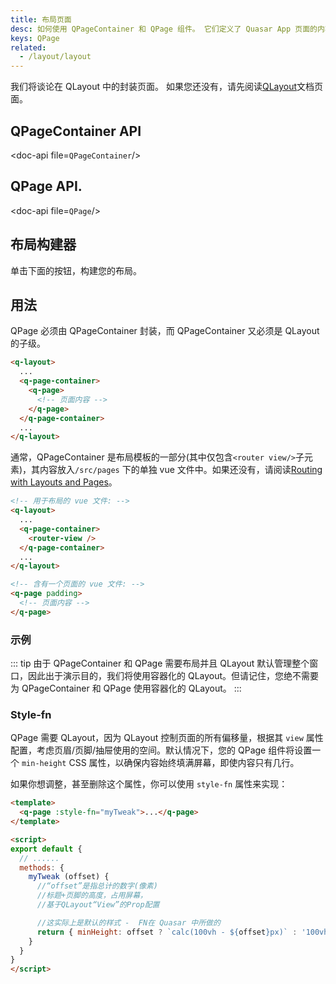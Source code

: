 ```yaml
---
title: 布局页面
desc: 如何使用 QPageContainer 和 QPage 组件。 它们定义了 Quasar App 页面的内容。
keys: QPage
related:
  - /layout/layout
---
```


我们将谈论在 QLayout 中的封装页面。 如果您还没有，请先阅读[QLayout](/loayout/layout)文档页面。

## QPageContainer API
<doc-api file=`QPageContainer`/>

## QPage API.
<doc-api file=`QPage`/>

## 布局构建器
单击下面的按钮，构建您的布局。

<q-btn push color="brand-primary" icon-right="launch" label="Layout Builder" href="layout-builder" target="_blank" rel="noopener noreferrer" />

## 用法

QPage 必须由 QPageContainer 封装，而 QPageContainer 又必须是 QLayout 的子级。

```html
<q-layout>
  ...
  <q-page-container>
    <q-page>
      <!-- 页面内容 -->
    </q-page>
  </q-page-container>
  ...
</q-layout>
```

通常，QPageContainer 是布局模板的一部分(其中仅包含`<router view/>`子元素)，其内容放入`/src/pages` 下的单独 vue 文件中。如果还没有，请阅读[Routing with Layouts and Pages](/layout/routing-with-layouts-and-pages)。

```html
<!-- 用于布局的 vue 文件: -->
<q-layout>
  ...
  <q-page-container>
    <router-view />
  </q-page-container>
  ...
</q-layout>

<!-- 含有一个页面的 vue 文件: -->
<q-page padding>
  <!-- 页面内容 -->
</q-page>
```

### 示例
::: tip
由于 QPageContainer 和 QPage 需要布局并且 QLayout 默认管理整个窗口，因此出于演示目的，我们将使用容器化的 QLayout。但请记住，您绝不需要为 QPageContainer 和 QPage 使用容器化的 QLayout。
:::

<doc-example title="Basic" file="QPage/Basic" />

### Style-fn
QPage 需要 QLayout，因为 QLayout 控制页面的所有偏移量，根据其 `view` 属性配置，考虑页眉/页脚/抽屉使用的空间。默认情况下，您的 QPage 组件将设置一个 `min-height` CSS 属性，以确保内容始终填满屏幕，即使内容只有几行。

如果你想调整，甚至删除这个属性，你可以使用 `style-fn` 属性来实现：

```html
<template>
  <q-page :style-fn="myTweak">...</q-page>
</template>

<script>
export default {
  // ......
  methods: {
    myTweak (offset) {
      //“offset”是指总计的数字(像素)
      //标题+页脚的高度，占用屏幕，
      //基于QLayout“View”的Prop配置

      //这实际上是默认的样式 -  FN在 Quasar 中所做的
      return { minHeight: offset ? `calc(100vh - ${offset}px)` : '100vh' }
    }
  }
}
</script>
```
